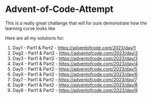 # Advent-of-Code-Attempt

This is a really great challange that will for sure demonstrate how the learning curve looks like

Here are all my solutions for: 
1. Day1 - Part1 & Part2 - https://adventofcode.com/2023/day/1
2. Dag2 - Part1 & Part2 - https://adventofcode.com/2023/day/2
3. Day3 - Part1 & Part2 - https://adventofcode.com/2023/day/3
4. Day4 - Part1 & Part2 - https://adventofcode.com/2023/day/4
5. Day5 - Part1 & Part2 - https://adventofcode.com/2023/day/5
6. Day6 - Part1 & Part2 - https://adventofcode.com/2023/day/6
7. Day7 - Part1 & Part2 - https://adventofcode.com/2023/day/7
8. Day8 - Part1 & Part2 - https://adventofcode.com/2023/day/8
9. Day8 - Part1 & Part2 - https://adventofcode.com/2023/day/9
